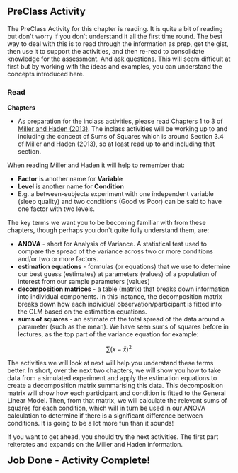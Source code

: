 ## PreClass Activity

The PreClass Activity for this chapter is reading. It is quite a bit of reading but don't worry if you don't understand it all the first time round. The best way to deal with this is to read through the information as prep, get the gist, then use it to support the activities, and then re-read to consolidate knowledge for the assessment. And ask questions. This will seem difficult at first but by working with the ideas and examples, you can understand the concepts introduced here.

### Read

**Chapters**

* As preparation for the inclass activities, please read Chapters 1 to 3 of <a href="https://drive.google.com/file/d/0B1fyuTuvj3YoaFdUR3FZaXNuNXc/view" target = "_blank">Miller and Haden (2013)</a>. The inclass activities will be working up to and including the concept of Sums of Squares which is around Section 3.4 of Miller and Haden (2013), so at least read up to and including that section.

When reading Miller and Haden it will help to remember that:

* **Factor** is another name for **Variable**
* **Level** is another name for **Condition**
* E.g. a between-subjects experiment with one independent variable (sleep quality) and two conditions (Good vs Poor) can be said to have one factor with two levels. 

The key terms we want you to be becoming familiar with from these chapters, though perhaps you don't quite fully understand them, are:

* **ANOVA** - short for Analysis of Variance. A statistical test used to compare the spread of the variance across two or more conditions and/or two or more factors. 
* **estimation equations** - formulas (or equations) that we use to determine our best guess (estimates) at parameters (values) of a population of interest from our sample parameters (values)
* **decomposition matrices** - a table (matrix) that breaks down information into individual components. In this instance, the decomposition matrix breaks down how each individual observation/participant is fitted into the GLM based on the estimation equations.
* **sums of squares** - an estimate of the total spread of the data around a parameter (such as the mean). We have seen sums of squares before in lectures, as the top part of the variance equation for example: 

$$\sum(x - \bar{x})^2$$

The activities we will look at next will help you understand these terms better. In short, over the next two chapters, we will show you how to take data from a simulated experiment and apply the estimation equations to create a decomposition matrix summarising this data. This decomposition matrix will show how each participant and condition is fitted to the General Linear Model. Then, from that matrix, we will calculate the relevant sums of squares for each condition, which will in turn be used in our ANOVA calculation to determine if there is a significant difference between conditions. It is going to be a lot more fun than it sounds!

If you want to get ahead, you should try the next activities. The first part reiterates and expands on the Miller and Haden information.

<span style="font-size: 22px; font-weight: bold; color: var(--blue);">Job Done - Activity Complete!</span>
